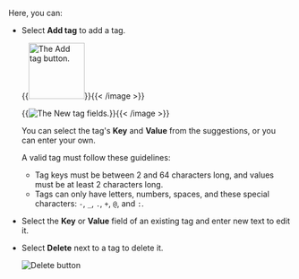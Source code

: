 Here, you can:

- Select **Add tag** to add a tag.

    {{<image filename="images/rc/tags-button-add-tag.png" alt="The Add tag button." width=100px >}}{{< /image >}}

    {{<image filename="images/rc/tags-new-tag.png" alt="The New tag fields." >}}{{< /image >}}

    You can select the tag's **Key** and **Value** from the suggestions, or you can enter your own.

    A valid tag must follow these guidelines:
    - Tag keys must be between 2 and 64 characters long, and values must be at least 2 characters long.
    - Tags can only have letters, numbers, spaces, and these special characters: `-`, `_`, `.`, `+`, `@`, and `:`. 

- Select the **Key** or **Value** field of an existing tag and enter new text to edit it.

- Select **Delete** next to a tag to delete it.

    ![Delete button](/images/rc/tags-icon-delete.png#no-click "Delete button.")